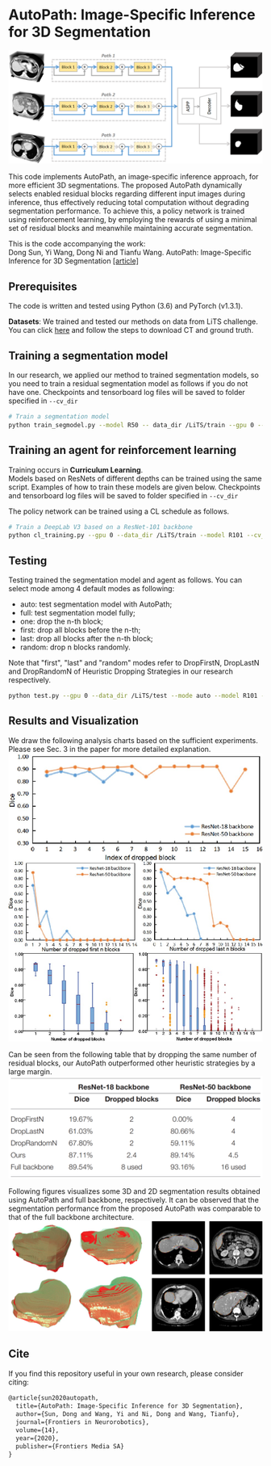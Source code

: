 # AutoPath: Image-Specific Inference for 3D Segmentation
![AutoPath](img/intro.png)

This code implements AutoPath, an image-specific inference approach, for more efficient 3D segmentations. The proposed AutoPath dynamically selects enabled residual blocks regarding different input images during inference, thus effectively reducing total computation without degrading segmentation performance. To achieve this, a policy network is trained using reinforcement learning, by employing the rewards of using a minimal set of residual blocks and meanwhile maintaining accurate segmentation.

This is the code accompanying the work:  
Dong Sun, Yi Wang, Dong Ni and Tianfu Wang. AutoPath: Image-Specific Inference for 3D Segmentation [[article]](https://www.frontiersin.org/articles/10.3389/fnbot.2020.00049/full)  


## Prerequisites
The code is written and tested using Python (3.6) and PyTorch (v1.3.1).

**Datasets**: We trained and tested our methods on data from LiTS challenge. You can click [here](https://competitions.codalab.org/competitions/17094) and follow the steps to download CT and ground truth.

## Training a segmentation model
In our research, we applied our method to trained segmentation models, so you need to train a residual segmentation model as follows if you do not have one. Checkpoints and tensorboard log files will be saved to folder specified in `--cv_dir`

```bash
# Train a segmentation model
python train_segmodel.py --model R50 -- data_dir /LiTS/train --gpu 0 --cv_dir cv/R50_try --lr 5e-3 --batch_size 4 --max_epochs 400
```

## Training an agent for reinforcement learning
Training occurs in **Curriculum Learning**.  
Models based on ResNets of different depths can be trained using the same script. Examples of how to train these models are given below. Checkpoints and tensorboard log files will be saved to folder specified in `--cv_dir`

The policy network can be trained using a CL schedule as follows.

```bash
# Train a DeepLab V3 based on a ResNet-101 backbone
python cl_training.py --gpu 0 --data_dir /LiTS/train --model R101 --cv_dir cv/R110_try --lr 1e-3 --batch_size 1 --max_epochs 10000
```


## Testing
Testing trained the segmentation model and agent as follows.
You can select mode among 4 default modes as following:
- auto: test segmentation model with AutoPath;
- full: test segmentation model fully;
- one: drop the n-th block;
- first: drop all blocks before the n-th;
- last: drop all blocks after the n-th block;
- random: drop n blocks randomly.

 Note that "first", "last" and "random" modes refer to  DropFirstN,  DropLastN and DropRandomN of Heuristic Dropping Strategies in our research respectively.
 
```bash
python test.py --gpu 0 --data_dir /LiTS/test --mode auto --model R101 --load_seg_model cv/segmodel/best.t7 --load_agent cv/policy/best.t7
```

## Results and Visualization
We draw the following analysis charts based on the sufficient experiments. Please see Sec. 3 in the paper for more detailed explanation.
![analysis charts](img/charts.jpg)

Can be seen from the following table that by dropping the same number of residual blocks, our AutoPath outperformed other heuristic strategies by a large margin.
![result table](img/table.png)

Following figures visualizes some 3D and 2D segmentation results obtained using AutoPath and full backbone, respectively. It can be observed that the segmentation performance from the proposed AutoPath was comparable to that of the full backbone architecture.
![visualization](img/show.jpg)

## Cite

If you find this repository useful in your own research, please consider citing:
```
@article{sun2020autopath,
  title={AutoPath: Image-Specific Inference for 3D Segmentation},
  author={Sun, Dong and Wang, Yi and Ni, Dong and Wang, Tianfu},
  journal={Frontiers in Neurorobotics},
  volume={14},
  year={2020},
  publisher={Frontiers Media SA}
}
```
